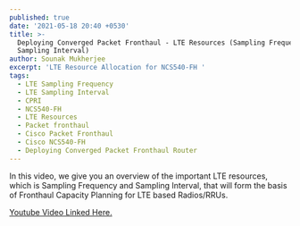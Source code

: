 ```yaml
---
published: true
date: '2021-05-18 20:40 +0530'
title: >-
  Deploying Converged Packet Fronthaul - LTE Resources (Sampling Frequency,
  Sampling Interval)
author: Sounak Mukherjee
excerpt: 'LTE Resource Allocation for NCS540-FH '
tags:
  - LTE Sampling Frequency
  - LTE Sampling Interval
  - CPRI
  - NCS540-FH
  - LTE Resources
  - Packet fronthaul
  - Cisco Packet Fronthaul
  - Cisco NCS540-FH
  - Deploying Converged Packet Fronthaul Router
---
```


In this video, we give you an overview of the important LTE resources, which is Sampling Frequency and Sampling Interval, that will form the basis of Fronthaul Capacity Planning for LTE based Radios/RRUs.  

[Youtube Video Linked Here.](https://www.youtube.com/watch?v=H4a7drUAA-8)
